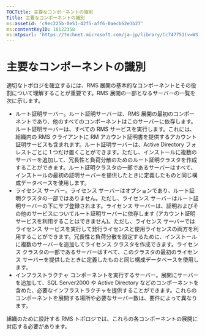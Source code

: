 ```yaml
---
TOCTitle: 主要なコンポーネントの識別
Title: 主要なコンポーネントの識別
ms:assetid: 'c9ec225b-0e51-42f5-aff6-0aecb62e3b27'
ms:contentKeyID: 18122358
ms:mtpsurl: 'https://technet.microsoft.com/ja-jp/library/Cc747751(v=WS.10)'
---
```


主要なコンポーネントの識別
==========================

適切なトポロジを確立するには、RMS 展開の基本的なコンポーネントとその役割について理解することが重要です。RMS 展開の一部となるサーバーの一覧を次に示します。

-   ルート証明サーバー。ルート証明サーバーは、RMS 展開の最初のコンポーネントであり、他のすべてのコンポーネントはこのサーバーに依存します。ルート証明サーバーは、すべての RMS サービスを実行します。これには、組織内の RMS クライアントに RM アカウント証明書を提供するアカウント証明サービスも含まれます。ルート証明サーバーは、Active Directory フォレストごとに 1 つだけ置くことができます。ただし、インストールに複数のサーバーを追加して、冗長性と負荷分散のためのルート証明クラスタを作成することができます。ルート証明クラスタの一部であるサーバーはすべて、インストールの最初の証明サーバーを提供したときに定義したものと同じ構成データベースを使用します。
-   ライセンス サーバー。ライセンス サーバーはオプションであり、ルート証明クラスタの一部ではありません。ただし、ライセンス サーバーはルート証明サーバーの下にサブ登録されます。ライセンス サーバーは、証明およびその他のサービスについてルート証明サーバーに依存します (アカウント証明サービスを利用することはできません)。ただし、ライセンス サーバーではライセンス サービスを実行して発行ライセンスと使用ライセンスの両方を利用することができます。冗長性と負荷分散を設定するために、インストールに複数のサーバーを追加してライセンス クラスタを作成できます。ライセンス クラスタの一部であるサーバーはすべて、このクラスタの最初のライセンス サーバーを提供したときに定義したものと同じ構成データベースを使用します。
-   インフラストラクチャ コンポーネントを実行するサーバー。展開にサーバーを追加して、SQL Server2000 や Active Directory などのコンポーネントを含めた、必要なインフラストラクチャを提供することができます。これらのコンポーネントを展開する場所や必要なサーバー数は、要件によって異なります。

組織のために設計する RMS トポロジでは、これらの各コンポーネントの展開に対応する必要があります。
